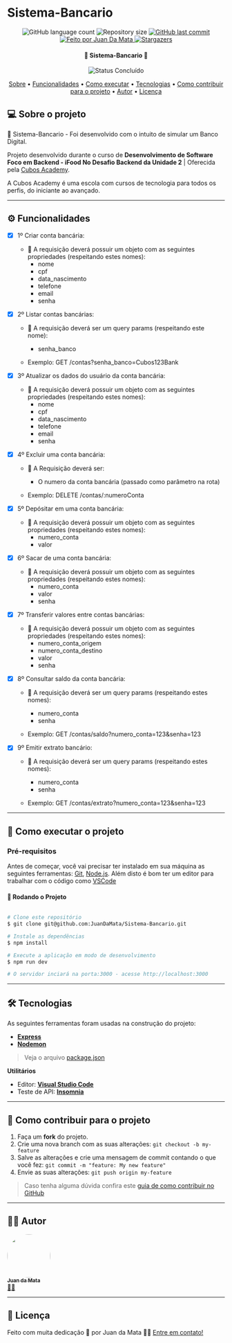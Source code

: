 # Sistema-Bancario

<p align="center">
  <img alt="GitHub language count" src="https://img.shields.io/github/languages/count/JuanDaMata/Sistema-Bancario?color=%2304D361">
  
  <img alt="Repository size" src="https://img.shields.io/github/repo-size/JuanDaMata/Sistema-Bancario">

  <a href="https://github.com/JuanDaMata/Sistema-Bancario/commits/main">
    <img alt="GitHub last commit" src="https://img.shields.io/github/last-commit/JuanDaMata/Sistema-Bancario">
  </a>

   <a href="https://github.com/JuanDaMata">
    <img alt="Feito por Juan Da Mata" src="https://img.shields.io/badge/feito-por%20Juan%20Da Mata-D818A5">
   </a>

   <a href="https://github.com/JuanDaMata/Sistema-Bancario/stargazers">
    <img alt="Stargazers" src="https://img.shields.io/github/stars/JuanDaMata/Sistema-Bancario?style=social">
  </a>


<h4 align="center"> 
	🚧 Sistema-Bancario 🚧
</h4>

<p align="center">
	<img alt="Status Concluído" src="https://img.shields.io/badge/STATUS-CONCLU%C3%8DDO-brightgreen">
</p>


<p align="center">
 <a href="#-sobre-o-projeto">Sobre</a> •
 <a href="#-funcionalidades">Funcionalidades</a> •
 <a href="#-como-executar-o-projeto">Como executar</a> • 
 <a href="#-tecnologias">Tecnologias</a> • 
 <a href="#-como-contribuir-para-o-projeto">Como contribuir para o projeto</a> • 
 <a href="#%EF%B8%8F-autor">Autor</a> • 
 <a href="#-licença">Licença</a>
</p>


## 💻 Sobre o projeto

📃 Sistema-Bancario - Foi desenvolvido com o intuito de simular um Banco Digital.


Projeto desenvolvido durante o curso de **Desenvolvimento de Software Foco em Backend - iFood No Desafio Backend da Unidade 2** | Oferecida pela [Cubos Academy](https://cubos.academy/).

A Cubos Academy é uma escola com cursos de tecnologia para todos os perfis, do iniciante ao avançado.

---

## ⚙ Funcionalidades

- [x] 1º Criar conta bancária:
  - 📌 A requisição deverá possuir um objeto com as seguintes propriedades (respeitando estes nomes):
    - nome
    - cpf
    - data_nascimento
    - telefone
    - email
    - senha

- [x] 2º Listar contas bancárias:
  - 📌 A requisição deverá ser um query params (respeitando este nome):
    - senha_banco

  - Exemplo: GET /contas?senha_banco=Cubos123Bank

- [x] 3º Atualizar os dados do usuário da conta bancária:
  - 📌 A requisição deverá possuir um objeto com as seguintes propriedades (respeitando estes nomes):
    - nome
    - cpf
    - data_nascimento
    - telefone
    - email
    - senha

- [x] 4º Excluir uma conta bancária:
  - 📌 A Requisição deverá ser:
    - O numero da conta bancária (passado como parâmetro na rota)

  - Exemplo: DELETE /contas/:numeroConta

- [x] 5º Depósitar em uma conta bancária:
  - 📌 A requisição deverá possuir um objeto com as seguintes propriedades (respeitando estes nomes):
    - numero_conta
    - valor

- [x] 6º Sacar de uma conta bancária:
  - 📌 A requisição deverá possuir um objeto com as seguintes propriedades (respeitando estes nomes):
    - numero_conta
    - valor
    - senha

- [x] 7º Transferir valores entre contas bancárias:
  - 📌 A requisição deverá possuir um objeto com as seguintes propriedades (respeitando estes nomes):
    - numero_conta_origem
    - numero_conta_destino
    - valor
    - senha

- [x] 8º Consultar saldo da conta bancária:
  - 📌 A requisição deverá ser um query params (respeitando estes nomes):
    - numero_conta
    - senha

   - Exemplo: GET /contas/saldo?numero_conta=123&senha=123


- [x] 9º Emitir extrato bancário:
  - 📌 A requisição deverá ser um query params (respeitando estes nomes):
    - numero_conta
    - senha
      
  - Exemplo: GET /contas/extrato?numero_conta=123&senha=123

---

## 🎡 Como executar o projeto

### Pré-requisitos

Antes de começar, você vai precisar ter instalado em sua máquina as seguintes ferramentas:
[Git](https://git-scm.com), [Node.js](https://nodejs.org/en/). 
Além disto é bom ter um editor para trabalhar com o código como [VSCode](https://code.visualstudio.com/)

#### 🎲 Rodando o Projeto

```bash

# Clone este repositório
$ git clone git@github.com:JuanDaMata/Sistema-Bancario.git

# Instale as dependências
$ npm install

# Execute a aplicação em modo de desenvolvimento
$ npm run dev

# O servidor inciará na porta:3000 - acesse http://localhost:3000

```

---

## 🛠 Tecnologias

As seguintes ferramentas foram usadas na construção do projeto:

 -   **[Express](https://expressjs.com/)**
 -   **[Nodemon](https://nodemon.io/)**

> Veja o arquivo  [package.json](https://github.com/JuanDaMata/Sistema-Bancario/blob/main/package.json)

**Utilitários**

-   Editor:  **[Visual Studio Code](https://code.visualstudio.com/)**
-   Teste de API:  **[Insomnia](https://insomnia.rest/)**


---

## 💪 Como contribuir para o projeto

1. Faça um **fork** do projeto.
2. Crie uma nova branch com as suas alterações: `git checkout -b my-feature`
3. Salve as alterações e crie uma mensagem de commit contando o que você fez: `git commit -m "feature: My new feature"`
4. Envie as suas alterações: `git push origin my-feature`
> Caso tenha alguma dúvida confira este [guia de como contribuir no GitHub](./CONTRIBUTING.md)

---

## 🧙‍♂️ Autor

<td align="center"><a href="https://github.com/JuanDaMata/"><img style="border-radius: 50%;" src="https://github.com/user-attachments/assets/1f30fa92-426a-4d0c-98bf-48c32d18c82f" width="100px;" alt=""/><br /><sub><b>Juan da Mata</b></sub></a><br /><a href="https://github.com/JuanDaMata" title="Juan Da Mata">👨‍💻</a></td>

---

## 📝 Licença

<!-- Este projeto esta sobe a licença [ISC](./LICENSE). -->

Feito com muita dedicação 👊 por Juan da Mata 👋🏽 [Entre em contato!](https://www.linkedin.com/in/juan-da-mata-85488621a/)




